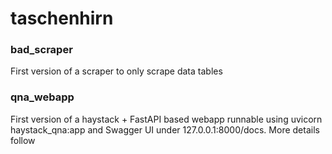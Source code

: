 # taschenhirn


### bad_scraper  
First version of a scraper to only scrape data tables


### qna_webapp  
First version of a haystack + FastAPI based webapp runnable using uvicorn haystack_qna:app and Swagger UI under 127.0.0.1:8000/docs.
More details follow